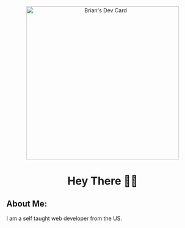 <div id="header" align="center">
<a href="https://app.daily.dev/NuggxtDev"><img src="https://api.daily.dev/devcards/73705b16d64b4e2db0ba2903e99b8fe2.png?r=t4v" width="400" alt="Brian's Dev Card"/></a>
     <h1>Hey There 👋🏼</h1>
</div>
<h2>About Me:</h2>
I am a self taught web developer from the US.
